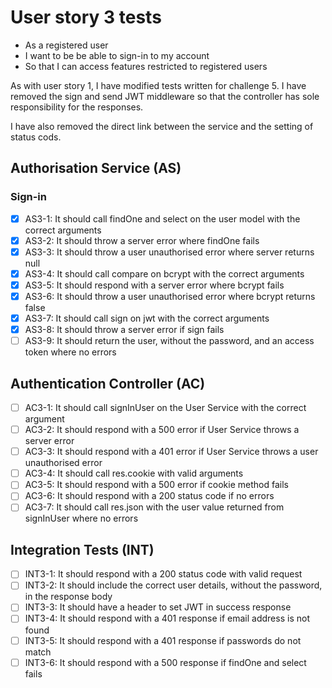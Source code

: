 # User story 3 tests

- As a registered user
- I want to be be able to sign-in to my account
- So that I can access features restricted to registered users

As with user story 1, I have modified tests written for challenge 5. I have removed the sign and send JWT middleware so that the controller has sole responsibility for the responses.

I have also removed the direct link between the service and the setting of status cods.

## Authorisation Service (AS)

### Sign-in

- [x] AS3-1: It should call findOne and select on the user model with the correct arguments
- [x] AS3-2: It should throw a server error where findOne fails
- [x] AS3-3: It should throw a user unauthorised error where server returns null
- [x] AS3-4: It should call compare on bcrypt with the correct arguments
- [x] AS3-5: It should respond with a server error where bcrypt fails
- [x] AS3-6: It should throw a user unauthorised error where bcrypt returns false
- [x] AS3-7: It should call sign on jwt with the correct arguments
- [x] AS3-8: It should throw a server error if sign fails
- [ ] AS3-9: It should return the user, without the password, and an access token where no errors

## Authentication Controller (AC)

- [ ] AC3-1: It should call signInUser on the User Service with the correct argument
- [ ] AC3-2: It should respond with a 500 error if User Service throws a server error
- [ ] AC3-3: It should respond with a 401 error if User Service throws a user unauthorised error
- [ ] AC3-4: It should call res.cookie with valid arguments
- [ ] AC3-5: It should respond with a 500 error if cookie method fails
- [ ] AC3-6: It should respond with a 200 status code if no errors
- [ ] AC3-7: It should call res.json with the user value returned from signInUser where no errors

## Integration Tests (INT)

- [ ] INT3-1: It should respond with a 200 status code with valid request
- [ ] INT3-2: It should include the correct user details, without the password, in the response body
- [ ] INT3-3: It should have a header to set JWT in success response
- [ ] INT3-4: It should respond with a 401 response if email address is not found
- [ ] INT3-5: It should respond with a 401 response if passwords do not match
- [ ] INT3-6: It should respond with a 500 response if findOne and select fails
